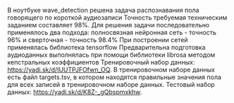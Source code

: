 В ноутбуке wave_detection решена задача распознавания пола говорящего по короткой аудиозаписи
Точность требуемая техническим заданием составляет 98%.
Для решения задачи последовательно применялось два подхода: полносвязная нейронная сеть - точность 96% и сверточная - точность 98.4%
При построении сетей применялась библиотека tensorflow
Предварительна подготовка аудиоданных выполнялась при помощи библиотеки librosa методом кепстральных коэффициентов
Тренировочный набор данных: https://yadi.sk/d/IUUTPJFOfwn_OQ. В тренировочном наборе данных есть файл targets.tsv, в котором находятся правильные значения пола для всех записей в тренировочном наборе данных.
Тестовый набор данных: https://yadi.sk/d/K8Z-_gQbspmxkhw.
